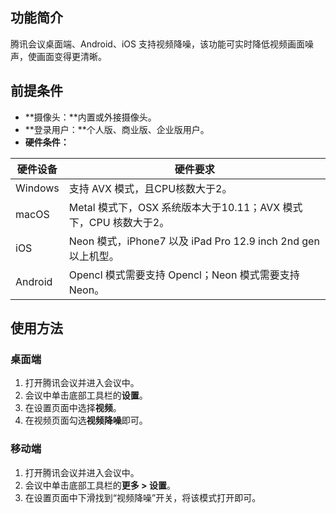 ## 功能简介
腾讯会议桌面端、Android、iOS 支持视频降噪，该功能可实时降低视频画面噪声，使画面变得更清晰。
 
## 前提条件
- **摄像头：**内置或外接摄像头。
- **登录用户：**个人版、商业版、企业版用户。
- **硬件条件：**
<table>
<thead>
<tr>
<th>硬件设备</th>
<th>硬件要求</th>
</tr>
</thead>
<tbody><tr>
<td>Windows</td>
<td>支持 AVX 模式，且CPU核数大于2。</td>
</tr>
<tr>
<td>macOS</td>
<td>Metal 模式下，OSX 系统版本大于10.11；AVX 模式下，CPU 核数大于2。</td>
</tr>
<tr>
<td>iOS</td>
<td>Neon 模式，iPhone7 以及 iPad Pro 12.9 inch 2nd gen 以上机型。</td>
</tr>
<tr>
<td>Android</td>
<td>Opencl 模式需要支持 Opencl；Neon 模式需要支持 Neon。</td>
</tr>
</tbody></table>



## 使用方法
### 桌面端
1. 打开腾讯会议并进入会议中。
2. 会议中单击底部工具栏的**设置**。
3. 在设置页面中选择**视频**。
4. 在视频页面勾选**视频降噪**即可。

### 移动端
1. 打开腾讯会议并进入会议中。
2. 会议中单击底部工具栏的**更多 > 设置**。
3. 在设置页面中下滑找到“视频降噪”开关，将该模式打开即可。
